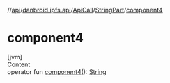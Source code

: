 //[api](../../../index.md)/[danbroid.ipfs.api](../../index.md)/[ApiCall](../index.md)/[StringPart](index.md)/[component4](component4.md)



# component4  
[jvm]  
Content  
operator fun [component4](component4.md)(): [String](https://kotlinlang.org/api/latest/jvm/stdlib/kotlin/-string/index.html)  



